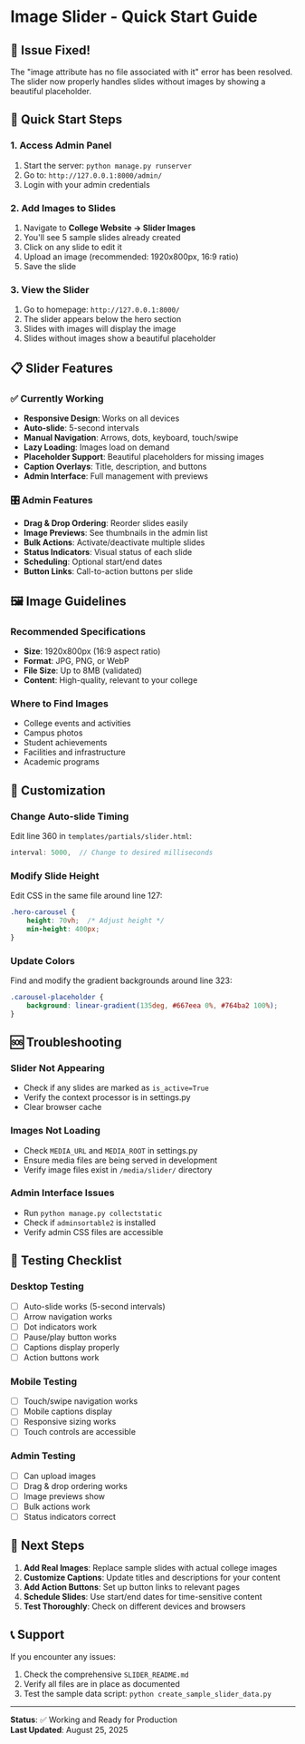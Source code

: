 # Image Slider - Quick Start Guide

## 🎯 Issue Fixed!
The "image attribute has no file associated with it" error has been resolved. The slider now properly handles slides without images by showing a beautiful placeholder.

## 🚀 Quick Start Steps

### 1. Access Admin Panel
1. Start the server: `python manage.py runserver`
2. Go to: `http://127.0.0.1:8000/admin/`
3. Login with your admin credentials

### 2. Add Images to Slides
1. Navigate to **College Website → Slider Images**
2. You'll see 5 sample slides already created
3. Click on any slide to edit it
4. Upload an image (recommended: 1920x800px, 16:9 ratio)
5. Save the slide

### 3. View the Slider
1. Go to homepage: `http://127.0.0.1:8000/`
2. The slider appears below the hero section
3. Slides with images will display the image
4. Slides without images show a beautiful placeholder

## 📋 Slider Features

### ✅ Currently Working
- **Responsive Design**: Works on all devices
- **Auto-slide**: 5-second intervals
- **Manual Navigation**: Arrows, dots, keyboard, touch/swipe
- **Lazy Loading**: Images load on demand
- **Placeholder Support**: Beautiful placeholders for missing images
- **Caption Overlays**: Title, description, and buttons
- **Admin Interface**: Full management with previews

### 🎛️ Admin Features
- **Drag & Drop Ordering**: Reorder slides easily
- **Image Previews**: See thumbnails in the admin list
- **Bulk Actions**: Activate/deactivate multiple slides
- **Status Indicators**: Visual status of each slide
- **Scheduling**: Optional start/end dates
- **Button Links**: Call-to-action buttons per slide

## 🖼️ Image Guidelines

### Recommended Specifications
- **Size**: 1920x800px (16:9 aspect ratio)
- **Format**: JPG, PNG, or WebP
- **File Size**: Up to 8MB (validated)
- **Content**: High-quality, relevant to your college

### Where to Find Images
- College events and activities
- Campus photos
- Student achievements
- Facilities and infrastructure
- Academic programs

## 🔧 Customization

### Change Auto-slide Timing
Edit line 360 in `templates/partials/slider.html`:
```javascript
interval: 5000,  // Change to desired milliseconds
```

### Modify Slide Height
Edit CSS in the same file around line 127:
```css
.hero-carousel {
    height: 70vh;  /* Adjust height */
    min-height: 400px;
}
```

### Update Colors
Find and modify the gradient backgrounds around line 323:
```css
.carousel-placeholder {
    background: linear-gradient(135deg, #667eea 0%, #764ba2 100%);
}
```

## 🆘 Troubleshooting

### Slider Not Appearing
- Check if any slides are marked as `is_active=True`
- Verify the context processor is in settings.py
- Clear browser cache

### Images Not Loading
- Check `MEDIA_URL` and `MEDIA_ROOT` in settings.py
- Ensure media files are being served in development
- Verify image files exist in `/media/slider/` directory

### Admin Interface Issues
- Run `python manage.py collectstatic`
- Check if `adminsortable2` is installed
- Verify admin CSS files are accessible

## 📱 Testing Checklist

### Desktop Testing
- [ ] Auto-slide works (5-second intervals)
- [ ] Arrow navigation works
- [ ] Dot indicators work
- [ ] Pause/play button works
- [ ] Captions display properly
- [ ] Action buttons work

### Mobile Testing
- [ ] Touch/swipe navigation works
- [ ] Mobile captions display
- [ ] Responsive sizing works
- [ ] Touch controls are accessible

### Admin Testing
- [ ] Can upload images
- [ ] Drag & drop ordering works
- [ ] Image previews show
- [ ] Bulk actions work
- [ ] Status indicators correct

## 🎨 Next Steps

1. **Add Real Images**: Replace sample slides with actual college images
2. **Customize Captions**: Update titles and descriptions for your content
3. **Add Action Buttons**: Set up button links to relevant pages
4. **Schedule Slides**: Use start/end dates for time-sensitive content
5. **Test Thoroughly**: Check on different devices and browsers

## 📞 Support

If you encounter any issues:
1. Check the comprehensive `SLIDER_README.md`
2. Verify all files are in place as documented
3. Test the sample data script: `python create_sample_slider_data.py`

---
**Status**: ✅ Working and Ready for Production  
**Last Updated**: August 25, 2025
